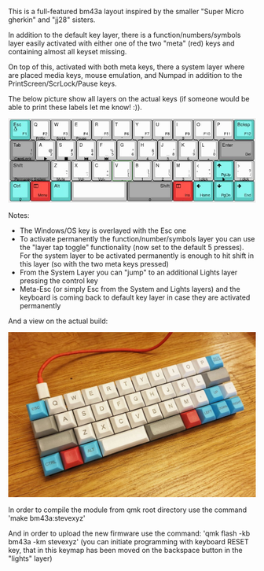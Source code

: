 This is a full-featured bm43a layout inspired by the smaller "Super Micro gherkin" and "jj28" sisters.

In addition to the default key layer, there is a function/numbers/symbols layer easily activated with either one of the two "meta" (red) keys and containing almost all keyset missing.

On top of this, activated with both meta keys, there a system layer where are placed media keys, mouse emulation, and Numpad in addition to the PrintScreen/ScrLock/Pause keys. 

The below picture show all layers on the actual keys (if someone would be able to print these labels let me know! :)).

![layout](https://raw.githubusercontent.com/stevexyz/qmk_firmware/master/keyboards/bm43a/keymaps/stevexyz/layout.jpeg)

Notes:
- The Windows/OS key is overlayed with the Esc one
- To activate permanently the function/number/symbols layer you can use the "layer tap toggle" functionality (now set to the default 5 presses). For the system layer to be activated permanently is enough to hit shift in this layer (so with the two meta keys pressed)
- From the System Layer you can "jump" to an additional Lights layer pressing the control key
- Meta-Esc (or simply Esc from the System and Lights layers) and the keyboard is coming back to default key layer in case they are activated permanently


And a view on the actual build:

![layout](https://raw.githubusercontent.com/stevexyz/qmk_firmware/master/keyboards/bm43a/keymaps/stevexyz/actualbuild.jpeg)

In order to compile the module from qmk root directory use the command 'make bm43a:stevexyz'

And in order to upload the new firmware use the command: 'qmk flash -kb bm43a -km stevexyz' (you can initiate programming with keyboard RESET key, that in this keymap has been moved on the backspace button in the "lights" layer)

